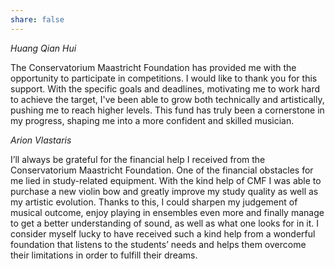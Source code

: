 ```yaml
---
share: false 
---
```


_Huang Qian Hui_

The Conservatorium Maastricht Foundation has provided me with the opportunity to
participate in competitions. I would like to thank you for this support. With the specific
goals and deadlines, motivating me to work hard to achieve
the target, I've been able to grow both technically and artistically, pushing me to reach
higher levels. This fund has truly been a cornerstone in my progress, shaping me into a
more confident and skilled musician.

_Arion Vlastaris_

I’ll always be grateful for the financial help I received from the Conservatorium Maastricht
Foundation. One of the financial obstacles for me lied in study-related equipment. With the kind help
of CMF I was able to purchase a new violin bow and greatly improve my study quality as well as my
artistic evolution. Thanks to this, I could sharpen my judgement of musical outcome, enjoy playing in
ensembles even more and finally manage to get a better understanding of sound, as well as what
one looks for in it. I consider myself lucky to have received such a kind help from a wonderful
foundation that listens to the students’ needs and helps them overcome their limitations in order to
fulfill their dreams.

